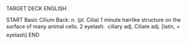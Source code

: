TARGET DECK
ENGLISH

START
Basic
Cilium
Back: n. (pl. Cilia) 1 minute hairlike structure on the surface of many animal cells. 2 eyelash.  ciliary adj. Ciliate adj. [latin, = eyelash]
END
